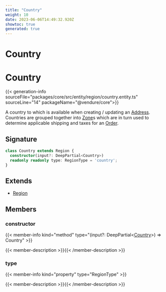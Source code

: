 ```yaml
---
title: "Country"
weight: 10
date: 2023-06-06T14:49:32.920Z
showtoc: true
generated: true
---
```

<!-- This file was generated from the Vendure source. Do not modify. Instead, re-run the "docs:build" script -->

# Country
<div class="symbol">


# Country

{{< generation-info sourceFile="packages/core/src/entity/region/country.entity.ts" sourceLine="14" packageName="@vendure/core">}}

A country to which is available when creating / updating an <a href='/typescript-api/entities/address#address'>Address</a>. Countries are
grouped together into <a href='/typescript-api/entities/zone#zone'>Zone</a>s which are in turn used to determine applicable shipping
and taxes for an <a href='/typescript-api/entities/order#order'>Order</a>.

## Signature

```TypeScript
class Country extends Region {
  constructor(input?: DeepPartial<Country>)
  readonly readonly type: RegionType = 'country';
}
```
## Extends

 * <a href='/typescript-api/entities/region#region'>Region</a>


## Members

### constructor

{{< member-info kind="method" type="(input?: DeepPartial&#60;<a href='/typescript-api/entities/country#country'>Country</a>&#62;) => Country"  >}}

{{< member-description >}}{{< /member-description >}}

### type

{{< member-info kind="property" type="RegionType"  >}}

{{< member-description >}}{{< /member-description >}}


</div>
